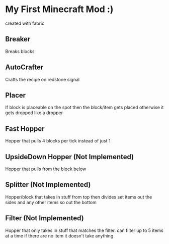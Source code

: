 # My First Minecraft Mod :)

created with fabric

## Breaker
Breaks blocks

## AutoCrafter
Crafts the recipe on redstone signal

## Placer
If block is placeable on the spot then the block/item gets placed otherwise it gets dropped like a dropper

## Fast Hopper
Hopper that pulls 4 blocks per tick instead of just 1

## UpsideDown Hopper (Not Implemented)
Hopper that pulls from the block below

## Splitter (Not Implemented)
Hopper/block that takes in stuff from top then divides set items out the sides and any other items so out the bottom

## Filter (Not Implemented)
Hopper that only takes in stuff that matches the filter. can filter up to 5 items at a time if there are no item it doesn't take anything